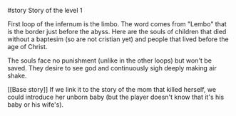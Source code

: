#story
Story of the level 1

First loop of the infernum is the limbo. The word comes from "Lembo" that is the  border just before the abyss. 
Here are the souls of children that died without a baptesim (so are not cristian yet) and people that lived before the age of Christ. 

The souls face no punishment (unlike in the other loops) but won't be saved. They desire to see god and continuously sigh deeply making air shake.


[[Base story]]
If we link it to the story of the mom that killed herself, we could introduce her unborn baby (but the player doesn't know that it's his baby or his wife's).

